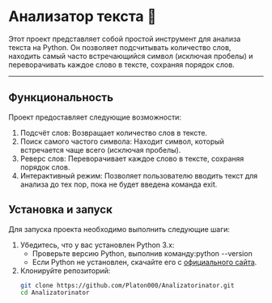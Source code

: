 # Анализатор текста 🚀

Этот проект представляет собой простой инструмент для анализа текста на Python. Он позволяет подсчитывать количество слов, находить самый часто встречающийся символ (исключая пробелы) и переворачивать каждое слово в тексте, сохраняя порядок слов.

---

## Функциональность

Проект предоставляет следующие возможности:
1. Подсчёт слов: Возвращает количество слов в тексте.
2. Поиск самого частого символа: Находит символ, который встречается чаще всего (исключая пробелы).
3. Реверс слов: Переворачивает каждое слово в тексте, сохраняя порядок слов.
4. Интерактивный режим: Позволяет пользователю вводить текст для анализа до тех пор, пока не будет введена команда exit.

## Установка и запуск
Для запуска проекта необходимо выполнить следующие шаги:

1. Убедитесь, что у вас установлен Python 3.x:
   - Проверьте версию Python, выполнив команду:python --version
   - Если Python не установлен, скачайте его с [официального сайта](https://www.python.org/downloads/).
2. Клонируйте репозиторий:
   ```bash
   git clone https://github.com/Platon000/Analizatorinator.git
   cd Analizatorinator
